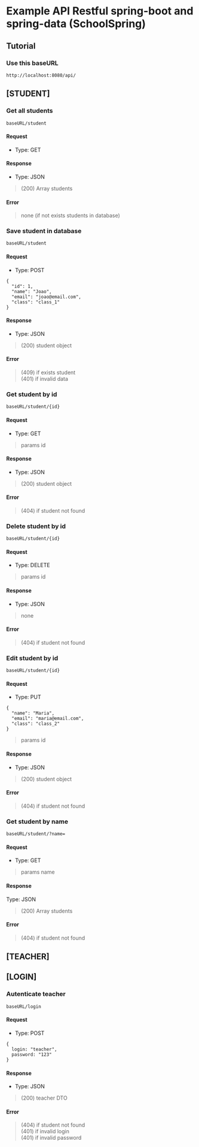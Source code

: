 # Example API Restful spring-boot and spring-data (SchoolSpring)

## Tutorial

### Use this baseURL
```
http://localhost:8080/api/
```

## [STUDENT]

### Get all students 
```baseURL/student```

#### Request 
- Type: GET

#### Response
- Type: JSON
> (200) Array students

#### Error
> none (if not exists students in database) </br>

### Save student in database 
```baseURL/student```

#### Request
- Type: POST
```
{
  "id": 1, 
  "name": "Joao", 
  "email": "joao@email.com", 
  "class": "class_1"
}
```

#### Response
- Type: JSON
> (200) student object

#### Error
> (409) if exists student </br>
> (401) if invalid data

### Get student by id
```baseURL/student/{id}```

#### Request
- Type: GET
> params id

#### Response
- Type: JSON
> (200) student object

#### Error
> (404) if student not found </br>

### Delete student by id
```baseURL/student/{id}```

#### Request
- Type: DELETE
> params id

#### Response
- Type: JSON
> none

#### Error
> (404) if student not found </br>

### Edit student by id
```baseURL/student/{id}```

#### Request
- Type: PUT
```
{
  "name": "Maria", 
  "email": "maria@email.com", 
  "class": "class_2"
}
```
> params id

#### Response
- Type: JSON
> (200) student object

#### Error
> (404) if student not found </br>

### Get student by name
```baseURL/student/?name=```

#### Request
- Type: GET
> params name

#### Response
Type: JSON
> (200) Array students

#### Error
> (404) if student not found </br>



## [TEACHER]


## [LOGIN]

### Autenticate teacher
```baseURL/login```

#### Request
- Type: POST
```
{
  login: "teacher",
  password: "123"
}
```

#### Response
- Type: JSON
> (200) teacher DTO

#### Error
> (404) if student not found </br>
> (401) if invalid login </br>
> (401) if invalid password 


